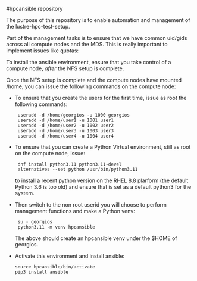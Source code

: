 #hpcansible repository

The purpose of this repository is to enable automation and management of the lustre-hpc-test-setup.

Part of the management tasks is to ensure that we have common uid/gids across all compute nodes and the MDS. This is really important to implement issues like quotas:

To install the ansible environment, ensure that you take control of a compute node, *after* the NFS setup is complete. 

Once the NFS setup is complete and the compute nodes have mounted /home, you can issue the following commands on the compute node:

- To ensure that you create the users for the first time, issue as root the following commands:
  ```
   useradd -d /home/georgios -u 1000 georgios
   useradd -d /home/user1 -u 1001 user1
   useradd -d /home/user2 -u 1002 user2
   useradd -d /home/user3 -u 1003 user3
   useradd -d /home/user4 -u 1004 user4
  ```

- To ensure that you can create a Python Virtual environment, still as root on the compute node, issue:
  ```
   dnf install python3.11 python3.11-devel
   alternatives --set python /usr/bin/python3.11 
  ```
  to install a recent python version on the RHEL 8.8 plarform (the default Python 3.6 is too old) and ensure that is set as a default python3 for the system.

- Then switch to the non root userid you will choose to perform management functions and make a Python venv:
  ```
   su - georgios
   python3.11 -m venv hpcansible
  ```
  The above should create an hpcansible venv under the $HOME of georgios. 

- Activate this environment and install ansible:
  ```
  source hpcansible/bin/activate
  pip3 install ansible
  ```







